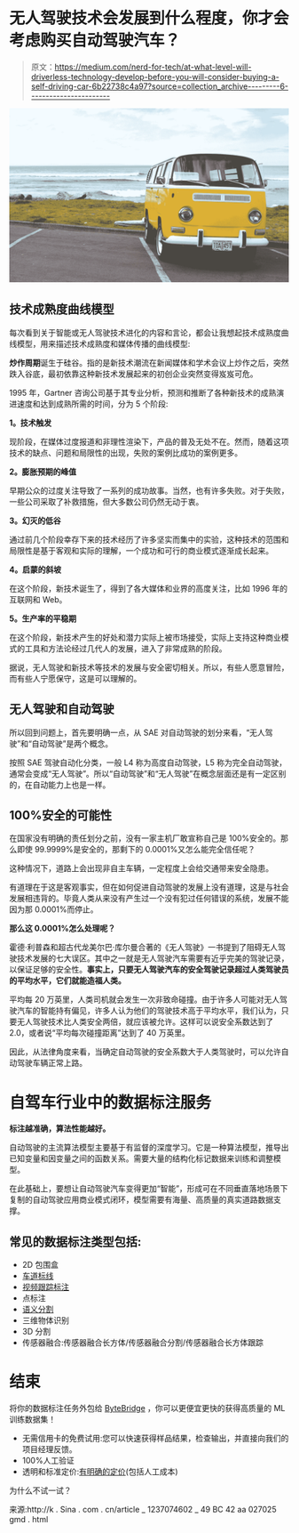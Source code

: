 # 无人驾驶技术会发展到什么程度，你才会考虑购买自动驾驶汽车？

> 原文：<https://medium.com/nerd-for-tech/at-what-level-will-driverless-technology-develop-before-you-will-consider-buying-a-self-driving-car-6b22738c4a97?source=collection_archive---------6----------------------->

![](img/b4d9438ed0d1ea89a323c8985a183f48.png)

## 技术成熟度曲线模型

每次看到关于智能或无人驾驶技术进化的内容和言论，都会让我想起技术成熟度曲线模型，用来描述技术成熟度和媒体传播的曲线模型:

**炒作周期**诞生于硅谷。指的是新技术潮流在新闻媒体和学术会议上炒作之后，突然跌入谷底，最初依靠这种新技术发展起来的初创企业突然变得岌岌可危。

1995 年，Gartner 咨询公司基于其专业分析，预测和推断了各种新技术的成熟演进速度和达到成熟所需的时间，分为 5 个阶段:

**1。技术触发**

现阶段，在媒体过度报道和非理性渲染下，产品的普及无处不在。然而，随着这项技术的缺点、问题和局限性的出现，失败的案例比成功的案例更多。

**2。膨胀预期的峰值**

早期公众的过度关注导致了一系列的成功故事。当然，也有许多失败。对于失败，一些公司采取了补救措施，但大多数公司仍然无动于衷。

**3。幻灭的低谷**

通过前几个阶段幸存下来的技术经历了许多坚实而集中的实验，这种技术的范围和局限性是基于客观和实际的理解，一个成功和可行的商业模式逐渐成长起来。

**4。启蒙的斜坡**

在这个阶段，新技术诞生了，得到了各大媒体和业界的高度关注，比如 1996 年的互联网和 Web。

**5。生产率的平稳期**

在这个阶段，新技术产生的好处和潜力实际上被市场接受，实际上支持这种商业模式的工具和方法论经过几代人的发展，进入了非常成熟的阶段。

据说，无人驾驶和新技术等技术的发展与安全密切相关。所以，有些人愿意冒险，而有些人宁愿保守，这是可以理解的。

## 无人驾驶和自动驾驶

所以回到问题上，首先要明确一点，从 SAE 对自动驾驶的划分来看，“无人驾驶”和“自动驾驶”是两个概念。

按照 SAE 驾驶自动化分类，一般 L4 称为高度自动驾驶，L5 称为完全自动驾驶，通常会变成“无人驾驶”。所以“自动驾驶”和“无人驾驶”在概念层面还是有一定区别的，在自动能力上也是一样。

## 100%安全的可能性

在国家没有明确的责任划分之前，没有一家主机厂敢宣称自己是 100%安全的。那么即使 99.9999%是安全的，那剩下的 0.0001%又怎么能完全信任呢？

这种情况下，道路上会出现非自主车辆，一定程度上会给交通带来安全隐患。

有道理在于这是客观事实，但在如何促进自动驾驶的发展上没有道理，这是与社会发展相违背的。毕竟人类从来没有产生过一个没有犯过任何错误的系统，发展不能因为那 0.0001%而停止。

**那么这 0.0001%怎么处理呢？**

霍德·利普森和超古代龙美尔巴·库尔曼合著的《无人驾驶》一书提到了阻碍无人驾驶技术发展的七大误区。其中之一就是无人驾驶汽车需要有近乎完美的驾驶记录，以保证足够的安全性。**事实上，只要无人驾驶汽车的安全驾驶记录超过人类驾驶员的平均水平，它们就能造福人类。**

平均每 20 万英里，人类司机就会发生一次非致命碰撞。由于许多人可能对无人驾驶汽车的智能持有偏见，许多人认为他们的驾驶技术高于平均水平，我们认为，只要无人驾驶技术比人类安全两倍，就应该被允许。这样可以说安全系数达到了 2.0，或者说“平均每次碰撞距离”达到了 40 万英里。

因此，从法律角度来看，当确定自动驾驶的安全系数大于人类驾驶时，可以允许自动驾驶车辆正常上路。

# 自驾车行业中的数据标注服务

**标注越准确，算法性能越好。**

自动驾驶的主流算法模型主要基于有监督的深度学习。它是一种算法模型，推导出已知变量和因变量之间的函数关系。需要大量的结构化标记数据来训练和调整模型。

在此基础上，要想让自动驾驶汽车变得更加“智能”，形成可在不同垂直落地场景下复制的自动驾驶应用商业模式闭环，模型需要有海量、高质量的真实道路数据支撑。

## 常见的数据标注类型包括:

*   2D 包围盒
*   [车道标线](https://tinyurl.com/u7u4me)
*   [视频跟踪标注](http://tinyurl.com/wmu4yfhh)
*   点标注
*   [语义分割](https://tinyurl.com/48w576p7)
*   三维物体识别
*   3D 分割
*   传感器融合:传感器融合长方体/传感器融合分割/传感器融合长方体跟踪

# 结束

将你的数据标注任务外包给 [ByteBridge](https://tinyurl.com/yrh6tvyz) ，你可以更便宜更快的获得高质量的 ML 训练数据集！

*   无需信用卡的免费试用:您可以快速获得样品结果，检查输出，并直接向我们的项目经理反馈。
*   100%人工验证
*   透明和标准定价:[有明确的定价](https://www.bytebridge.io/#/?module=price)(包括人工成本)

为什么不试一试？

来源:http://k . Sina . com . cn/article _ 1237074602 _ 49 BC 42 aa 027025 gmd . html